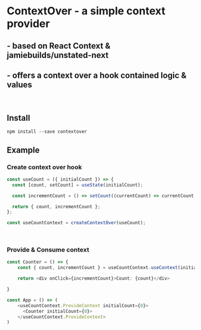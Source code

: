 # ContextOver - a simple context provider

## - based on React Context & jamiebuilds/unstated-next

## - offers a context over a hook contained logic & values

</br>

## Install

`npm install --save contextover`
</br>

## Example

### Create context over hook

```typescript
const useCount = ({ initialCount }) => {
  const [count, setCount] = useState(initialCount);

  const incrementCount = () => setCount((currentCount) => currentCount + 1);

  return { count, incrementCount };
};

const useCountContext = createContextOver(useCount);
```

</br>

### Provide & Consume context

```typescript
const Counter = () => {
    const { count, incrementCount } = useCountContext.useContext(initialCount);

    return <div onClick={incrementCount}>Count: {count}</div>

}

const App = () => (
    <useCountContext.ProvideContext initialCount={0}>
      <Counter initialCount={0}>
    </useCountContext.ProvideContext>
)
```
